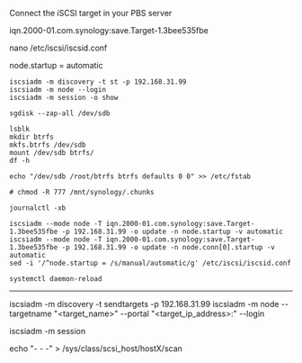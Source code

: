 

Connect the iSCSI target in your PBS server

iqn.2000-01.com.synology:save.Target-1.3bee535fbe

nano /etc/iscsi/iscsid.conf


node.startup = automatic


```
iscsiadm -m discovery -t st -p 192.168.31.99
iscsiadm -m node --login
iscsiadm -m session -o show
```


```
sgdisk --zap-all /dev/sdb
```

```
lsblk 
mkdir btrfs
mkfs.btrfs /dev/sdb
mount /dev/sdb btrfs/
df -h
```

```
echo "/dev/sdb /root/btrfs btrfs defaults 0 0" >> /etc/fstab
```

```
# chmod -R 777 /mnt/synology/.chunks
```

```
journalctl -xb
```

```
iscsiadm --mode node -T iqn.2000-01.com.synology:save.Target-1.3bee535fbe -p 192.168.31.99 -o update -n node.startup -v automatic
iscsiadm --mode node -T iqn.2000-01.com.synology:save.Target-1.3bee535fbe -p 192.168.31.99 -o update -n node.conn[0].startup -v automatic
sed -i '/^node.startup = /s/manual/automatic/g' /etc/iscsi/iscsid.conf
```

```
systemctl daemon-reload
```
-----------


iscsiadm -m discovery -t sendtargets -p 192.168.31.99
iscsiadm -m node --targetname "<target_name>" --portal "<target_ip_address>:<port>" --login

iscsiadm -m session




echo "- - -" > /sys/class/scsi_host/hostX/scan






